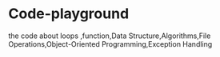 # Code-playground
the code about loops ,function,Data Structure,Algorithms,File Operations,Object-Oriented Programming,Exception Handling
